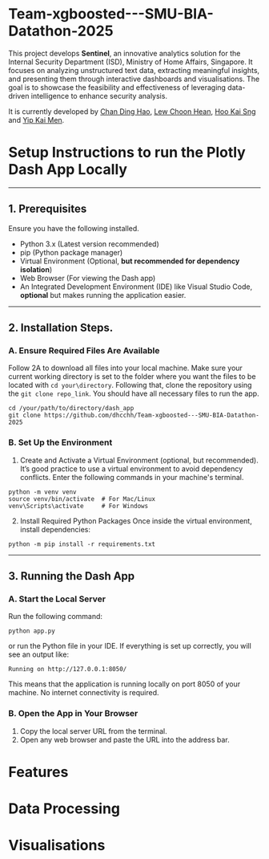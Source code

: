 # Team-xgboosted---SMU-BIA-Datathon-2025

This project develops **Sentinel**, an innovative analytics solution for the Internal Security Department (ISD), Ministry of Home Affairs, Singapore. It focuses on analyzing unstructured text data, extracting meaningful insights, and presenting them through interactive dashboards and visualisations. The goal is to showcase the feasibility and effectiveness of leveraging data-driven intelligence to enhance security analysis.

It is currently developed by [Chan Ding Hao](https://www.linkedin.com/in/dhchan/), [Lew Choon Hean](https://www.linkedin.com/in/choon-hean-lew-4584782b6/), [Hoo Kai Sng](https://www.linkedin.com/in/kai-sng-hoo-081a3622a/) and [Yip Kai Men](https://www.linkedin.com/in/yipkaimen/). 

# Setup Instructions to run the Plotly Dash App Locally 
---
## 1. Prerequisites
Ensure you have the following installed. 
* Python 3.x (Latest version recommended)
* pip (Python package manager)
* Virtual Environment (Optional, **but recommended for dependency isolation**)
* Web Browser (For viewing the Dash app)
* An Integrated Development Environment (IDE) like Visual Studio Code, **optional** but makes running the application easier. 
---
## 2. Installation Steps. 
### A. Ensure Required Files Are Available 
Follow 2A to download all files into your local machine. 
Make sure your current working directory is set to the folder where you want the files to be located with `cd your\directory`. Following that, clone the repository using the `git clone repo_link`. You should have all necessary files to run the app. 
```
cd /your/path/to/directory/dash_app
git clone https://github.com/dhcchh/Team-xgboosted---SMU-BIA-Datathon-2025
```

### B. Set Up the Environment 
1. Create and Activate a Virtual Environment (optional, but recommended). 
It’s good practice to use a virtual environment to avoid dependency conflicts. Enter the following commands in your machine's terminal. 
```
python -m venv venv
source venv/bin/activate  # For Mac/Linux
venv\Scripts\activate     # For Windows
```
2. Install Required Python Packages
Once inside the virtual environment, install dependencies:
```
python -m pip install -r requirements.txt
```
--- 
## 3. Running the Dash App 
### A. Start the Local Server 
Run the following command: 
```
python app.py
```
or run the Python file in your IDE. 
If everything is set up correctly, you will see an output like: 
```
Running on http://127.0.0.1:8050/
```
This means that the application is running locally on port 8050 of your machine. No internet connectivity is required.  
### B. Open the App in Your Browser
1. Copy the local server URL from the terminal.
2. Open any web browser and paste the URL into the address bar. 

# Features 

# Data Processing 

# Visualisations 

